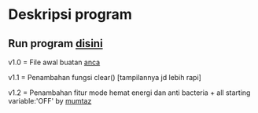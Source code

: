 # Deskripsi program

## Run program [disini](https://colab.research.google.com/drive/1Eb84VIp2XLBe1S4rPlrzKwtVirl-HHbf?usp=sharing)

v1.0 = File awal buatan [anca](https://github.com/apwin)

v1.1 = Penambahan fungsi clear() [tampilannya jd lebih rapi]

v1.2 = Penambahan fitur mode hemat energi dan anti bacteria + all starting variable:'OFF' by [mumtaz](https://github.com/mumtazalfian)
